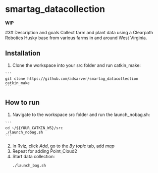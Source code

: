 # smartag_datacollection

**WIP**

#3# Description and goals
  Collect farm and plant data using a Clearpath Robotics Husky base from various farms in and around West Virginia.
  
## Installation
  1. Clone the workspace into your src folder and run catkin_make:
 
    ```
    git clone https://github.com/adsarver/smartag_datacollection
    catkin_make
    ```

## How to run
  1. Navigate to the workspace src folder and run the launch_nobag.sh:
  
    ```
    cd ~/${YOUR_CATKIN_WS}/src
    ./launch_nobag.sh
    ```
2. In Rviz, click *Add*, go to the *By topic* tab, add *map*
3. Repeat for adding Point_Cloud2
4. Start data collection:
    ```
    ./launch_bag.sh
    ```
